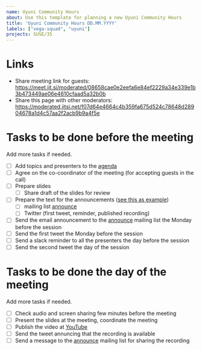 ```yaml
---
name: Uyuni Community Hours
about: Use this template for planning a new Uyuni Community Hours
title: 'Uyuni Community Hours DD.MM.YYYY'
labels: ["vega-squad", "uyuni"]
projects: SUSE/35
---
```


# Links
- Share meeting link for guests: https://meet.jit.si/moderated/08658cae0e2eefa6e84ef2229a34e339e1b3b473449ae06e4610cfaad5a32b0b
- Share this page with other moderators: https://moderated.jitsi.net/f07d64e4664c4b359fa675d524c78648d28904678a1d4c57aa2f2acb9b9a4f5e


# Tasks to be done before the meeting

Add more tasks if needed.

- [ ] Add topics and presenters to the [agenda](https://github.com/uyuni-project/uyuni/wiki/Uyuni-Community-Hours)
- [ ] Agree on the co-coordinator of the meeting (for accepting guests in the call)
- [ ] Prepare slides
  - [ ] Share draft of the slides for review
- [ ] Prepare the text for the announcements ([see this as example](https://github.com/SUSE/spacewalk/issues/21252))
  - [ ] mailing list [announce](https://lists.opensuse.org/archives/list/announce@lists.uyuni-project.org/)
  - [ ] Twitter (first tweet, reminder, published recording)
- [ ] Send the email announcement to the [announce](https://lists.opensuse.org/archives/list/announce@lists.uyuni-project.org/) mailing list the Monday before the session
- [ ] Send the first tweet the Monday before the session
- [ ] Send a slack reminder to all the presenters the day before the session
- [ ] Send the second tweet the day of the session

# Tasks to be done the day of the meeting

Add more tasks if needed.

- [ ] Check audio and screen sharing few minutes before the meeting
- [ ] Present the slides at the meeting, coordinate the meeting
- [ ] Publish the video at [YouTube](https://www.youtube.com/@uyuniproject)
- [ ] Send the tweet annuncing that the recording is available
- [ ] Send a message to the [announce](https://lists.opensuse.org/archives/list/announce@lists.uyuni-project.org/) mailing list for sharing the recording
